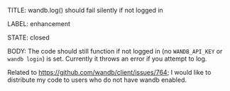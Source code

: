 TITLE:
wandb.log() should fail silently if not logged in

LABEL:
enhancement

STATE:
closed

BODY:
The code should still function if not logged in (no `WANDB_API_KEY` or `wandb login`) is set. Currently it throws an error if you attempt to log.

Related to https://github.com/wandb/client/issues/764; I would like to distribute my code to users who do not have wandb enabled.


